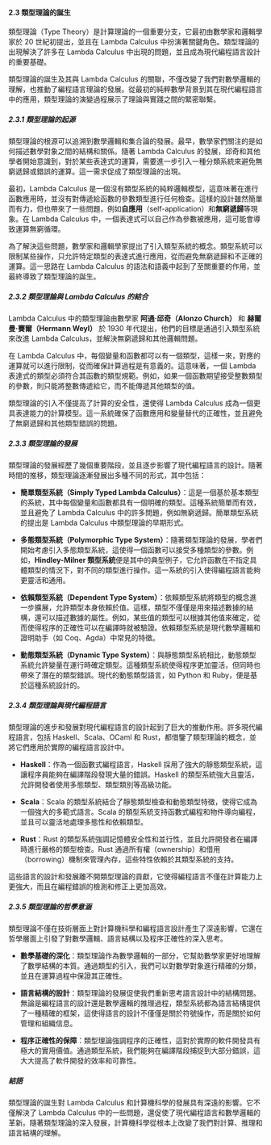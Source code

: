 #### 2.3 類型理論的誕生

類型理論（Type Theory）是計算理論的一個重要分支，它最初由數學家和邏輯學家於 20 世紀初提出，並且在 Lambda Calculus 中扮演著關鍵角色。類型理論的出現解決了許多在 Lambda Calculus 中出現的問題，並且成為現代編程語言設計的重要基礎。

類型理論的誕生及其與 Lambda Calculus 的關聯，不僅改變了我們對數學邏輯的理解，也推動了編程語言理論的發展。從最初的純粹數學背景到其在現代編程語言中的應用，類型理論的演變過程展示了理論與實踐之間的緊密聯繫。

##### 2.3.1 類型理論的起源

類型理論的根源可以追溯到數學邏輯和集合論的發展。最早，數學家們關注的是如何描述數學對象之間的結構和關係。隨著 Lambda Calculus 的發展，邱奇和其他學者開始意識到，對於某些表達式的運算，需要進一步引入一種分類系統來避免無窮遞歸或錯誤的運算。這一需求促成了類型理論的出現。

最初，Lambda Calculus 是一個沒有類型系統的純粹邏輯模型，這意味著在進行函數應用時，並沒有對傳遞給函數的參數類型進行任何檢查。這樣的設計雖然簡單而有力，但也帶來了一些問題，例如**自應用**（self-application）和**無窮遞歸**等現象。在 Lambda Calculus 中，一個表達式可以自己作為參數被應用，這可能會導致運算無窮循環。

為了解決這些問題，數學家和邏輯學家提出了引入類型系統的概念。類型系統可以限制某些操作，只允許特定類型的表達式進行應用，從而避免無窮遞歸和不正確的運算。這一思路在 Lambda Calculus 的語法和語義中起到了至關重要的作用，並最終導致了類型理論的誕生。

##### 2.3.2 類型理論與 Lambda Calculus 的結合

Lambda Calculus 中的類型理論由數學家 **阿通·邱奇（Alonzo Church）** 和 **赫爾曼·賽爾（Hermann Weyl）** 於 1930 年代提出，他們的目標是通過引入類型系統來改進 Lambda Calculus，並解決無窮遞歸和其他邏輯問題。

在 Lambda Calculus 中，每個變量和函數都可以有一個類型，這樣一來，對應的運算就可以進行限制，從而確保計算過程是有意義的。這意味著，一個 Lambda 表達式的類型必須符合其函數的類型規範。例如，如果一個函數期望接受整數類型的參數，則只能將整數傳遞給它，而不能傳遞其他類型的值。

類型理論的引入不僅提高了計算的安全性，還使得 Lambda Calculus 成為一個更具表達能力的計算模型。這一系統確保了函數應用和變量替代的正確性，並且避免了無窮遞歸和其他類型錯誤的問題。

##### 2.3.3 類型理論的發展

類型理論的發展經歷了幾個重要階段，並且逐步影響了現代編程語言的設計。隨著時間的推移，類型理論逐漸發展出多種不同的形式，其中包括：

- **簡單類型系統（Simply Typed Lambda Calculus）**：這是一個基於基本類型的系統，其中每個變量和函數都具有一個明確的類型。這種系統簡單而有效，並且避免了 Lambda Calculus 中的許多問題，例如無窮遞歸。簡單類型系統的提出是 Lambda Calculus 中類型理論的早期形式。

- **多態類型系統（Polymorphic Type System）**：隨著類型理論的發展，學者們開始考慮引入多態類型系統，這使得一個函數可以接受多種類型的參數。例如，**Hindley-Milner 類型系統**便是其中的典型例子，它允許函數在不指定具體類型的情況下，對不同的類型進行操作。這一系統的引入使得編程語言能夠更靈活和通用。

- **依賴類型系統（Dependent Type System）**：依賴類型系統將類型的概念進一步擴展，允許類型本身依賴於值。這樣，類型不僅僅是用來描述數據的結構，還可以描述數據的屬性。例如，某些值的類型可以根據其他值來確定，從而使得程序的正確性可以在編譯時就被驗證。依賴類型系統是現代數學邏輯和證明助手（如 Coq、Agda）中常見的特徵。

- **動態類型系統（Dynamic Type System）**：與靜態類型系統相比，動態類型系統允許變量在運行時確定類型。這種類型系統使得程序更加靈活，但同時也帶來了潛在的類型錯誤。現代的動態類型語言，如 Python 和 Ruby，便是基於這種系統設計的。

##### 2.3.4 類型理論與現代編程語言

類型理論的進步和發展對現代編程語言的設計起到了巨大的推動作用。許多現代編程語言，包括 Haskell、Scala、OCaml 和 Rust，都借鑒了類型理論的概念，並將它們應用於實際的編程語言設計中。

- **Haskell**：作為一個函數式編程語言，Haskell 採用了強大的靜態類型系統，這讓程序員能夠在編譯階段發現大量的錯誤。Haskell 的類型系統強大且靈活，允許開發者使用多態類型、類型類別等高級功能。

- **Scala**：Scala 的類型系統結合了靜態類型檢查和動態類型特徵，使得它成為一個強大的多範式語言。Scala 的類型系統支持函數式編程和物件導向編程，並且可以靈活地處理多態性和依賴類型。

- **Rust**：Rust 的類型系統強調記憶體安全性和並行性，並且允許開發者在編譯時進行嚴格的類型檢查。Rust 通過所有權（ownership）和借用（borrowing）機制來管理內存，這些特性依賴於其類型系統的支持。

這些語言的設計和發展離不開類型理論的貢獻，它使得編程語言不僅在計算能力上更強大，而且在編程錯誤的檢測和修正上更加高效。

##### 2.3.5 類型理論的哲學意涵

類型理論不僅在技術層面上對計算機科學和編程語言設計產生了深遠影響，它還在哲學層面上引發了對數學邏輯、語言結構以及程序正確性的深入思考。

- **數學基礎的深化**：類型理論作為數學邏輯的一部分，它幫助數學家更好地理解了數學結構的本質。通過類型的引入，我們可以對數學對象進行精確的分類，並且在運算過程中保證其正確性。

- **語言結構的設計**：類型理論的發展促使我們重新思考語言設計中的結構問題。無論是編程語言的設計還是數學邏輯的推理過程，類型系統都為語言結構提供了一種精確的框架，這使得語言的設計不僅僅是關於符號操作，而是關於如何管理和組織信息。

- **程序正確性的保障**：類型理論強調程序的正確性，這對於實際的軟件開發具有極大的實用價值。通過類型系統，我們能夠在編譯階段捕捉到大部分錯誤，這大大提高了軟件開發的效率和可靠性。

##### 結語

類型理論的誕生對 Lambda Calculus 和計算機科學的發展具有深遠的影響。它不僅解決了 Lambda Calculus 中的一些問題，還促使了現代編程語言和數學邏輯的革新。隨著類型理論的深入發展，計算機科學從根本上改變了我們對計算、推理和語言結構的理解。